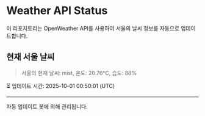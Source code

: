 
# Weather API Status

이 리포지토리는 OpenWeather API를 사용하여 서울의 날씨 정보를 자동으로 업데이트합니다.

## 현재 서울 날씨
> 서울의 현재 날씨: mist, 온도: 20.76°C, 습도: 88%

⏳ 업데이트 시간: 2025-10-01 00:50:01 (UTC)

---
자동 업데이트 봇에 의해 관리됩니다.

